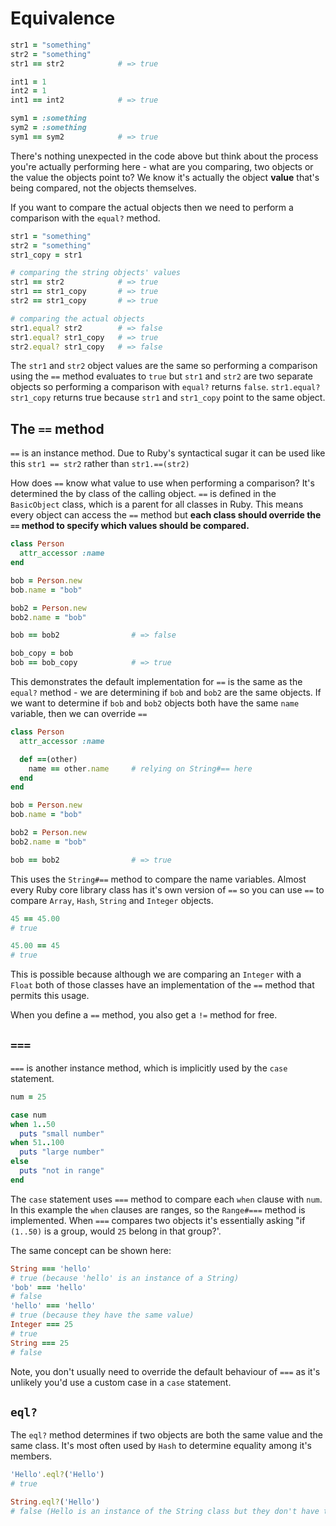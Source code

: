 # Equivalence

```ruby
str1 = "something"
str2 = "something"
str1 == str2            # => true

int1 = 1
int2 = 1
int1 == int2            # => true

sym1 = :something
sym2 = :something
sym1 == sym2            # => true
```

There's nothing unexpected in the code above but think about the process you're actually performing here - what are you comparing, two objects or the value the objects point to? We know it's actually the object **value** that's being compared, not the objects themselves.

If you want to compare the actual objects then we need to perform a comparison with the `equal?` method.

```ruby
str1 = "something"
str2 = "something"
str1_copy = str1

# comparing the string objects' values
str1 == str2            # => true
str1 == str1_copy       # => true
str2 == str1_copy       # => true

# comparing the actual objects
str1.equal? str2        # => false
str1.equal? str1_copy   # => true
str2.equal? str1_copy   # => false
```

The `str1` and `str2` object values are the same so performing a comparison using the `==` method evaluates to `true` but `str1` and `str2` are two separate objects so performing a comparison with `equal?` returns `false`. `str1.equal? str1_copy` returns true because `str1` and `str1_copy` point to the same object.

## The `==` method

`==` is an instance method. Due to Ruby's syntactical sugar it can be used like this `str1 == str2` rather than `str1.==(str2)`

How does `==` know what value to use when performing a comparison? It's determined the by class of the calling object. `==` is defined in the `BasicObject` class, which is a parent for all classes in Ruby. This means every object can access the `==` method but **each class should override the `==` method to specify which values should be compared.**

```ruby
class Person
  attr_accessor :name
end

bob = Person.new
bob.name = "bob"

bob2 = Person.new
bob2.name = "bob"

bob == bob2                # => false

bob_copy = bob
bob == bob_copy            # => true
```

This demonstrates the default implementation for `==` is the same as the `equal?` method - we are determining if `bob` and `bob2` are the same objects. If we want to determine if `bob` and `bob2` objects both have the same `name` variable, then we can override `==`

```ruby
class Person
  attr_accessor :name

  def ==(other)
    name == other.name     # relying on String#== here
  end
end

bob = Person.new
bob.name = "bob"

bob2 = Person.new
bob2.name = "bob"

bob == bob2                # => true
```

This uses the `String#==` method to compare the name variables. Almost every Ruby core library class has it's own version of `==` so you can use `==` to compare `Array`, `Hash`, `String` and `Integer` objects.  

```ruby
45 == 45.00
# true

45.00 == 45
# true
```

This is possible because although we are comparing an `Integer` with a `Float` both of those classes have an implementation of the `==` method that permits this usage.

When you define a `==` method, you also get a `!=` method for free.

## `===`

`===` is another instance method, which is implicitly used by the `case` statement.

```ruby
num = 25

case num
when 1..50
  puts "small number"
when 51..100
  puts "large number"
else
  puts "not in range"
end
```

The `case` statement uses `===` method to compare each `when` clause with `num`. In this example the `when` clauses are ranges, so the `Range#===` method is implemented. When `===` compares two objects it's essentially asking "if `(1..50)` is a group, would `25` belong in that group?'. 

The same concept can be shown here:

```ruby
String === 'hello'
# true (because 'hello' is an instance of a String)
'bob' === 'hello'
# false
'hello' === 'hello'
# true (because they have the same value)
Integer === 25
# true
String === 25
# false
```

Note, you don't usually need to override the default behaviour of `===` as it's unlikely you'd use a custom case in a `case` statement. 

## `eql?`

The `eql?` method determines if two objects are both the same value and the same class. It's most often used by `Hash` to determine equality among it's members.

```ruby
'Hello'.eql?('Hello')
# true

String.eql?('Hello')
# false (Hello is an instance of the String class but they don't have the same value)
```